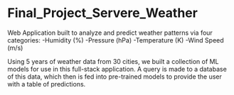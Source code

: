 # Final_Project_Servere_Weather

Web Application built to analyze and predict weather patterns via four categories:
  -Humidity (%)
  -Pressure (hPa)
  -Temperature (K)
  -Wind Speed (m/s)
  
Using 5 years of weather data from 30 cities, we built a collection of ML models for use in this full-stack application. 
A query is made to a database of this data, which then is fed into pre-trained models to provide the user with a table of predictions.
